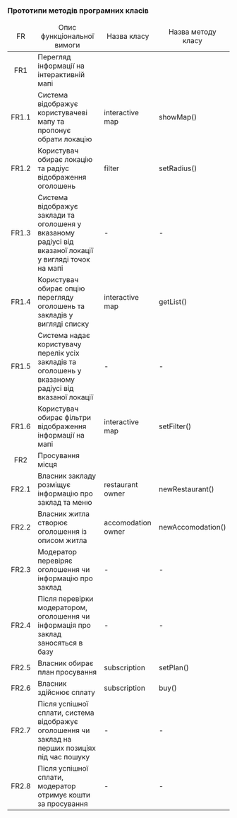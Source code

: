### Прототипи методів програмних класів

<table>
    <thead align="center">
        <tr>
            <td>FR</td>
            <td>Опис функціональної вимоги</td>
	    <td>Назва класу</td>
            <td>Назва методу класу</td>
        </tr>
    </thead>
    <tbody>
        <tr>
            <td align="center">FR1</td>
            <td>Перегляд інформації на інтерактивній мапі</td>
	    <td></td>
            <td></td>
        </tr>
        <tr>
            <td align="center">FR1.1</td>
            <td>Система відображує користувачеві мапу та пропонує обрати локацію</td>
	    <td>interactive map</td>
            <td>showMap()</td>
        </tr>
        <tr>
            <td align="center">FR1.2</td>
            <td>Користувач обирає локацію та радіус відображення оголошень</td>
	    <td>filter</td>
            <td>setRadius()</td>
        </tr>
        <tr>
            <td align="center">FR1.3</td>
            <td>Система відображує заклади та оголошеня у вказаному радіусі від вказаної локації у вигляді точок на мапі</td>
	    <td>-</td>
            <td>-</td>
        </tr>
        <tr>
            <td align="center">FR1.4</td>
            <td>Користувач обирає опцію перегляду оголошень та закладів у вигляді списку</td>
	    <td>interactive map</td>
            <td>getList()</td>
        </tr>
        <tr>
            <td align="center">FR1.5</td>
            <td>Система надає користувачу перелік усіх закладів та оголошень у вказаному радіусі від вказаної локації</td>
	    <td>-</td>
            <td>-</td>
        </tr>
        <tr>
            <td align="center">FR1.6</td>
            <td>Користувач обирає фільтри відображення інформації на мапі</td>
	    <td>interactive map</td>
            <td>setFilter()</td>
        </tr>
        <tr>
            <td align="center">FR2</td>
            <td>Просування місця</td>
	    <td></td>
            <td></td>
        </tr>
        <tr>
            <td align="center">FR2.1</td>
            <td>Власник закладу розміщує інформацію про заклад та меню</td>
	    <td>restaurant owner</td>
            <td>newRestaurant()</td>
        </tr>
        <tr>
            <td align="center">FR2.2</td>
            <td>Власник житла створює оголошення із описом житла</td>
	    <td>accomodation owner</td>
            <td>newAccomodation()</td>
        </tr>
		<tr>
            <td align="center">FR2.3</td>
            <td>Модератор перевіряє оголошення чи інформацію про заклад</td>
	    <td>-</td>
            <td>-</td>
        </tr>
		<tr>
            <td align="center">FR2.4</td>
            <td>Після перевірки модератором, оголошення чи інформація про заклад заносяться в базу</td>
	    <td>-</td>
            <td>-</td>
        </tr>
        <tr>
            <td align="center">FR2.5</td>
            <td>Власник обирає план просування</td>
	    <td>subscription</td>
            <td>setPlan()</td>
        </tr>
        <tr>
            <td align="center">FR2.6</td>
            <td>Власник здійснює сплату</td>
	    <td>subscription</td>
            <td>buy()</td>
        </tr>
        <tr>
            <td align="center">FR2.7</td>
            <td>Після успішної сплати, система відображує оголошення чи заклад на перших позиціях під час пошуку</td>
	    <td>-</td>
            <td>-</td>
        </tr>
        <tr>
            <td align="center">FR2.8</td>
            <td>Після успішної сплати, модератор отримує кошти за просування</td>
	    <td>-</td>
            <td>-</td>
        </tr>
    </tbody>
</table>